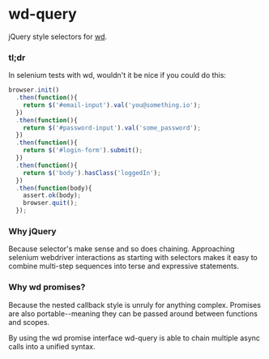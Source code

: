 wd-query
========

jQuery style selectors for [wd]().

### tl;dr

In selenium tests with wd, wouldn't it be nice if you could do this:

```javascript
browser.init()
  .then(function(){
    return $('#email-input').val('you@something.io');
  })
  .then(function(){
    return $('#password-input').val('some_password');
  })
  .then(function(){
    return $('#login-form').submit();
  })
  .then(function(){
    return $('body').hasClass('loggedIn');
  })
  .then(function(body){
    assert.ok(body);
    browser.quit();
  });
```

### Why jQuery

Because selector's make sense and so does chaining. Approaching selenium
webdriver interactions as starting with selectors makes it easy to combine
multi-step sequences into terse and expressive statements.

### Why wd promises?

Because the nested callback style is unruly for anything complex. Promises are
also portable--meaning they can be passed around between functions and scopes.

By using the wd promise interface wd-query is able to chain multiple async calls
into a unified syntax.
